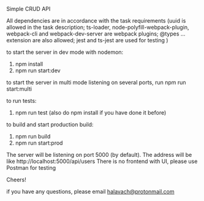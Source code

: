 Simple CRUD API

All dependencies are in accordance with the task requirements (uuid is allowed in the task description; ts-loader, node-polyfill-webpack-plugin, webpack-cli and webpack-dev-server are webpack plugins; @types ... extension are also allowed; jest and ts-jest are used for testing )

to start the server in dev mode with nodemon:

1. npm install
2. npm run start:dev

to start the server in multi mode listening on several ports, run npm run start:multi

to run tests:

1. npm run test
   (also do npm install if you have done it before)

to build and start production build:

1. npm run build
2. npm run start:prod

The server will be listening on port 5000 (by default).
The address will be like http://localhost:5000/api/users
There is no frontend with UI, please use Postman for testing

Cheers!

if you have any questions, please email halavach@protonmail.com
